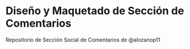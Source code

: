 # Diseño y Maquetado de Sección de Comentarios

Repositorio de Sección Social de Comentarios de @alozanop11
